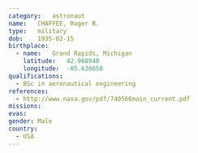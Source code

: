 ```yaml
---
category:	astronaut
name:	CHAFFEE, Roger B.
type:	military
dob:	1935-02-15
birthplace:
  - name:	Grand Rapids, Michigan
    latitude:	42.968948
    longitude:	-85.636658
qualifications:
  - BSc in aeronautical engineering
references:
  - http://www.nasa.gov/pdf/740566main_current.pdf
missions:
evas:
gender:	Male
country:
  - USA
---
```

